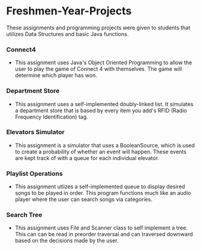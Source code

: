 # Freshmen-Year-Projects
These assignments and programming projects were given to students that utilizes Data Structures and basic Java functions.

### Connect4
 - This assignment uses Java's Object Oriented Programming to allow the user to play the game of Connect 4 with themselves. The game will determine which player has won.
 
### Department Store
 -  This assignment uses a self-implemented doubly-linked list. It simulates a department store that is based by every item you add's RFID (Radio Frequency Identification) tag.
  
### Elevators Simulator
 - This assignment is a simulator that uses a BooleanSource, which is used to create a probability of whether an event will happen. These events are kept track of with a queue for each individual elevator.
 
### Playlist Operations
 - This assignment utlizes a self-implemented queue to display desired songs to be played in order. This program functions much like an audio player where the user can search songs via categories.

### Search Tree
 - This assignment uses File and Scanner class to self implement a tree. This can can be read in preorder traversal and can traversed downward based on the decisions made by the user. 
